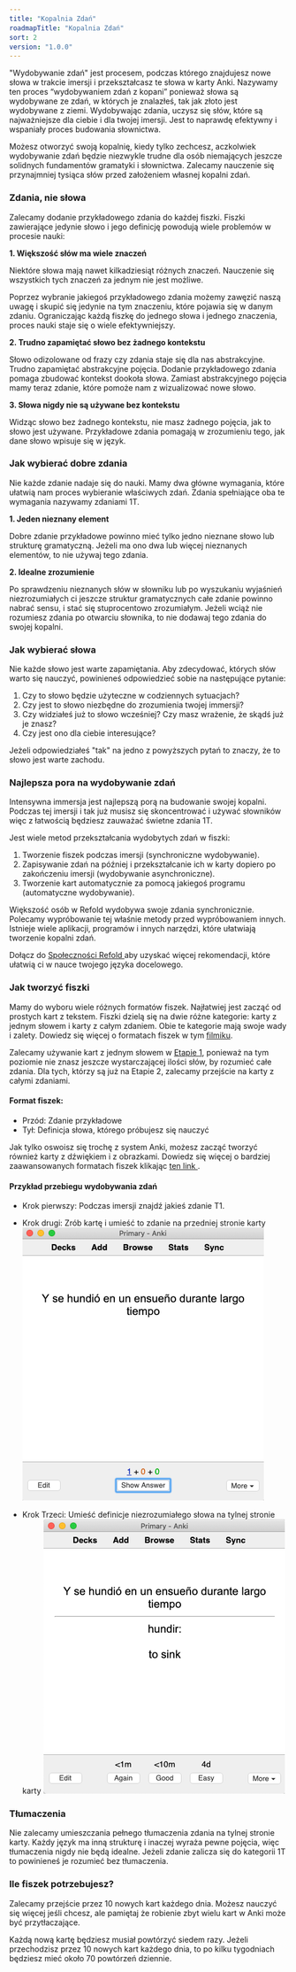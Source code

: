 ```yaml
---
title: "Kopalnia Zdań"
roadmapTitle: "Kopalnia Zdań"
sort: 2
version: "1.0.0"
---
```


"Wydobywanie zdań" jest procesem, podczas którego znajdujesz nowe słowa w trakcie imersji i przekształcasz te słowa w karty Anki. Nazywamy ten proces “wydobywaniem zdań z kopani” ponieważ słowa są wydobywane ze zdań, w których je znalazłeś, tak jak złoto jest wydobywane z ziemi. Wydobywając zdania, uczysz się słów, które są najważniejsze dla ciebie i dla twojej imersji. Jest to naprawdę efektywny i wspaniały proces budowania słownictwa.

Możesz otworzyć swoją kopalnię, kiedy tylko zechcesz, aczkolwiek wydobywanie zdań będzie niezwykle trudne dla osób niemających jeszcze solidnych fundamentów gramatyki i słownictwa. Zalecamy nauczenie się przynajmniej tysiąca słów przed założeniem własnej kopalni zdań.

### Zdania, nie słowa

Zalecamy dodanie przykładowego zdania do każdej fiszki. Fiszki zawierające jedynie słowo i jego definicję powodują wiele problemów w procesie nauki:

**1. Większość słów ma wiele znaczeń**

Niektóre słowa mają nawet kilkadziesiąt różnych znaczeń. Nauczenie się wszystkich tych znaczeń za jednym nie jest możliwe.

Poprzez wybranie jakiegoś przykładowego zdania możemy zawęzić naszą uwagę i skupić się jedynie na tym znaczeniu, które pojawia się w danym zdaniu. Ograniczając każdą fiszkę do jednego słowa i jednego znaczenia, proces nauki staje się o wiele efektywniejszy.

**2. Trudno zapamiętać słowo bez żadnego kontekstu**

Słowo odizolowane od frazy czy zdania staje się dla nas abstrakcyjne. Trudno zapamiętać abstrakcyjne pojęcia. Dodanie przykładowego zdania pomaga zbudować kontekst dookoła słowa. Zamiast abstrakcyjnego pojęcia mamy teraz zdanie, które pomoże nam z wizualizować nowe słowo.

**3. Słowa nigdy nie są używane bez kontekstu**

Widząc słowo bez żadnego kontekstu, nie masz żadnego pojęcia, jak to słowo jest używane. Przykładowe zdania pomagają w zrozumieniu tego, jak dane słowo wpisuje się w język.

### Jak wybierać dobre zdania

Nie każde zdanie nadaje się do nauki. Mamy dwa główne wymagania, które ułatwią nam proces wybieranie właściwych zdań. Zdania spełniające oba te wymagania nazywamy zdaniami 1T.

**1. Jeden nieznany element**

Dobre zdanie przykładowe powinno mieć tylko jedno nieznane słowo lub strukturę gramatyczną. Jeżeli ma ono dwa lub więcej nieznanych elementów, to nie używaj tego zdania.

**2. Idealne zrozumienie**

Po sprawdzeniu nieznanych słów w słowniku lub po wyszukaniu wyjaśnień niezrozumiałych ci jeszcze struktur gramatycznych całe zdanie powinno nabrać sensu, i stać się stuprocentowo zrozumiałym. Jeżeli wciąż nie rozumiesz zdania po otwarciu słownika, to nie dodawaj tego zdania do swojej kopalni.

### Jak wybierać słowa

Nie każde słowo jest warte zapamiętania. Aby zdecydować, których słów warto się nauczyć, powinieneś odpowiedzieć sobie na następujące pytanie:

1. Czy to słowo będzie użyteczne w codziennych sytuacjach?
1. Czy jest to słowo niezbędne do zrozumienia twojej immersji?
1. Czy widziałeś już to słowo wcześniej? Czy masz wrażenie, że skądś już je znasz?
1. Czy jest ono dla ciebie interesujące?

Jeżeli odpowiedziałeś "tak" na jedno z powyższych pytań to znaczy, że to słowo jest warte zachodu.

### Najlepsza pora na wydobywanie zdań

Intensywna immersja jest najlepszą porą na budowanie swojej kopalni. Podczas tej imersji i tak już musisz się skoncentrować i używać słowników więc z łatwością będziesz zauważać świetne zdania 1T.

Jest wiele metod przekształcania wydobytych zdań w fiszki:

1. Tworzenie fiszek podczas imersji (synchroniczne wydobywanie).
1. Zapisywanie zdań na później i przekształcanie ich w karty dopiero po zakończeniu imersji (wydobywanie asynchroniczne).
1. Tworzenie kart automatycznie za pomocą jakiegoś programu (automatyczne wydobywanie).

Większość osób w Refold wydobywa swoje zdania synchronicznie. Polecamy wypróbowanie tej właśnie metody przed wypróbowaniem innych. Istnieje wiele aplikacji, programów i innych narzędzi, które ułatwiają tworzenie kopalni zdań.

Dołącz do [ Społeczności Refold ][join-link] aby uzyskać więcej rekomendacji, które ułatwią ci w nauce twojego języka docelowego.

### Jak tworzyć fiszki

Mamy do wyboru wiele różnych formatów fiszek. Najłatwiej jest zacząć od prostych kart z tekstem. Fiszki dzielą się na dwie różne kategorie: karty z jednym słowem i karty z całym zdaniem. Obie te kategorie mają swoje wady i zalety. Dowiedz się więcej o formatach fiszek w tym [ filmiku][vocab-vs-sentence-video].

Zalecamy używanie kart z jednym słowem w [Etapie 1][vocabulary-cards], ponieważ na tym poziomie nie znasz jeszcze wystarczającej ilości słów, by rozumieć całe zdania. Dla tych, którzy są już na Etapie 2, zalecamy przejście na karty z całymi zdaniami.

#### Format fiszek:

-   Przód: Zdanie przykładowe
-   Tył: Definicja słowa, którego próbujesz się nauczyć

Jak tylko oswoisz się trochę z system Anki, możesz zacząć tworzyć również karty z dźwiękiem i z obrazkami. Dowiedz się więcej o bardziej zaawansowanych formatach fiszek klikając [ ten link ][advanced-mining].

#### Przykład przebiegu wydobywania zdań

-   Krok pierwszy: Podczas imersji znajdź jakieś zdanie T1.
-   Krok drugi: Zrób kartę i umieść to zdanie na przedniej stronie karty  ![](../../../images/sentence-card-front.png)

-   Krok Trzeci: Umieść definicje niezrozumiałego słowa na tylnej stronie karty  ![](../../../images/sentence-card-back.png)

### Tłumaczenia

Nie zalecamy umieszczania pełnego tłumaczenia zdania na tylnej stronie karty. Każdy język ma inną strukturę i inaczej wyraża pewne pojęcia, więc tłumaczenia nigdy nie będą idealne. Jeżeli zdanie zalicza się do kategorii 1T to powinieneś je rozumieć bez tłumaczenia.

### Ile fiszek potrzebujesz?

Zalecamy przejście przez 10 nowych kart każdego dnia. Możesz nauczyć się więcej jeśli chcesz, ale pamiętaj że robienie zbyt wielu kart w Anki może być przytłaczające.

Każdą nową kartę będziesz musiał powtórzyć siedem razy. Jeżeli przechodzisz przez 10 nowych kart każdego dnia, to po kilku tygodniach będziesz mieć około 70 powtórzeń dziennie.

[join-link]: /join
[vocab-vs-sentence-video]: https://www.youtube.com/watch?v=GLfmKWhLhjk
[advanced-mining]: /roadmap/stage-2/b/advanced-sentence-mining
[vocabulary-cards]: /simplified/stage-1/a/vocabulary#Creating-Your-Own-Deck
